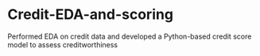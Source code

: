 # Credit-EDA-and-scoring
Performed EDA on credit data and developed a Python-based credit score model to assess creditworthiness 

